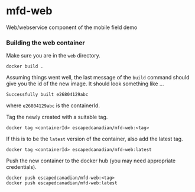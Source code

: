 # mfd-web
Web/webservice component of the mobile field demo



### Building the web container
Make sure you are in the ```web``` directory.


```
docker build .
```
Assuming things went well, the last message of the ```build``` command should give you the id of the new image.  It should look something like ...

```
Successfully built e26804129abc
```
where ```e26804129abc``` is the containerId.

Tag the newly created with a suitable tag.

```
docker tag <containerId> escapedcanadian/mfd-web:<tag> 
```

If this is to be the ```latest``` version of the container, also add the latest tag.
```
docker tag <containerId> escapedcanadian/mfd-web:latest 
```

Push the new container to the docker hub (you may need appropriate credentials).

```
docker push escapedcanadian/mfd-web:<tag>
docker push escapedcanadian/mfd-web:latest
```

